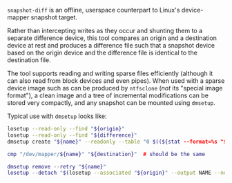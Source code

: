 `snapshot-diff` is an offline, userspace counterpart to Linux's device-mapper snapshot target.

Rather than intercepting writes as they occur and shunting them to a separate difference device, this tool compares an origin and a destination device at rest and produces a difference file such that a snapshot device based on the origin device and the difference file is identical to the destination file.

The tool supports reading and writing sparse files efficiently (although it can also read from block devices and even pipes).  When used with a sparse device image such as can be produced by `ntfsclone` (_not_ its "special image format"), a clean image and a tree of incremental modifications can be stored very compactly, and any snapshot can be mounted using `dmsetup`.

Typical use with `dmsetup` looks like:
```bash
losetup --read-only --find "${origin}"
losetup --read-only --find "${difference}"
dmsetup create "${name}" --readonly --table "0 $((${stat --format=%s "${origin}") / 512)) snapshot $(losetup --associated "${origin}" --output NAME --noheadings) $(losetup --associated "${difference}" --output NAME --noheadings) P 2048"

cmp "/dev/mapper/${name}" "${destination}"  # should be the same

dmsetup remove --retry "${name}"
losetup --detach "$(losetup --associated "${origin}" --output NAME --noheadings)" "$(losetup --associated "${difference}" --output NAME --noheadings)"
```
